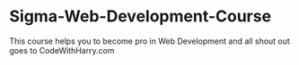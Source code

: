 # Sigma-Web-Development-Course
 This course helps you to become pro in Web Development and all shout out goes to CodeWithHarry.com
